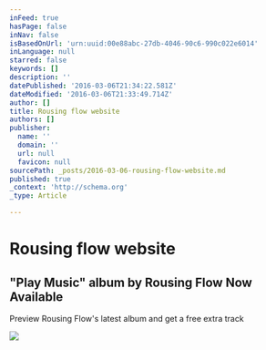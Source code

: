 ```yaml
---
inFeed: true
hasPage: false
inNav: false
isBasedOnUrl: 'urn:uuid:00e88abc-27db-4046-90c6-990c022e6014'
inLanguage: null
starred: false
keywords: []
description: ''
datePublished: '2016-03-06T21:34:22.581Z'
dateModified: '2016-03-06T21:33:49.714Z'
author: []
title: Rousing flow website
authors: []
publisher:
  name: ''
  domain: ''
  url: null
  favicon: null
sourcePath: _posts/2016-03-06-rousing-flow-website.md
published: true
_context: 'http://schema.org'
_type: Article

---
```

# Rousing flow website

<article style=""><h1>"Play Music" album by Rousing Flow Now Available</h1><p>Preview Rousing Flow's latest album and get a free extra track</p><img src="https://images.clickfunnels.com/47/35f1c0087d11e5867dfb3c69289e95/Play-music-cover.jpg" /></article>